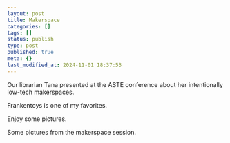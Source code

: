 ```yaml
---
layout: post
title: Makerspace
categories: []
tags: []
status: publish
type: post
published: true
meta: {}
last_modified_at: 2024-11-01 18:37:53
---
```


Our librarian Tana presented at the ASTE conference about her intentionally low-tech makerspaces.

Frankentoys is one of my favorites.

Enjoy some pictures.




Some pictures from the makerspace session.  
